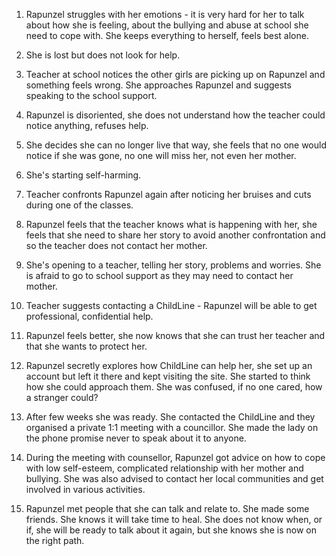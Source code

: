 1. Rapunzel struggles with her emotions - it is very hard for her to talk about how she is feeling, about the bullying and abuse at school she need to cope with. She keeps everything to herself, feels best alone.  

2. She is lost but does not look for help.  

3. Teacher at school notices the other girls are picking up on Rapunzel and something feels wrong. She approaches Rapunzel and suggests speaking to the school support.  

4. Rapunzel is disoriented, she does not understand how the teacher could notice anything, refuses help.  

5. She decides she can no longer live that way, she feels that no one would notice if she was gone, no one will miss her, not even her mother.  

6. She's starting self-harming.  

7. Teacher confronts Rapunzel again after noticing her bruises and cuts during one of the classes.   

8. Rapunzel feels that the teacher knows what is happening with her, she feels that she need to share her story to avoid another confrontation and so the teacher does not contact her mother.  

9. She's opening to a teacher, telling her story, problems and worries. She is afraid to go to school support as they may need to contact her mother.  

10. Teacher suggests contacting a ChildLine - Rapunzel will be able to get professional, confidential help.  

11. Rapunzel feels better, she now knows that she can trust her teacher and that she wants to protect her.  

12. Rapunzel secretly explores how ChildLine can help her, she set up an account but left it there and kept visiting the site. She started to think how she could approach them. She was confused, if no one cared, how a stranger could?  

13. After few weeks she was ready. She contacted the ChildLine and they organised a private 1:1 meeting with a councillor. She made the lady on the phone promise never to speak about it to anyone.   

14. During the meeting with counsellor, Rapunzel got advice on how to cope with low self-esteem, complicated relationship with her mother and bullying. She was also advised to contact her local communities and get involved in various activities.  

15. Rapunzel met people that she can talk and relate to. She made some friends. She knows it will take time to heal. She does not know when, or if, she will be ready to talk about it again, but she knows she is now on the right path.
